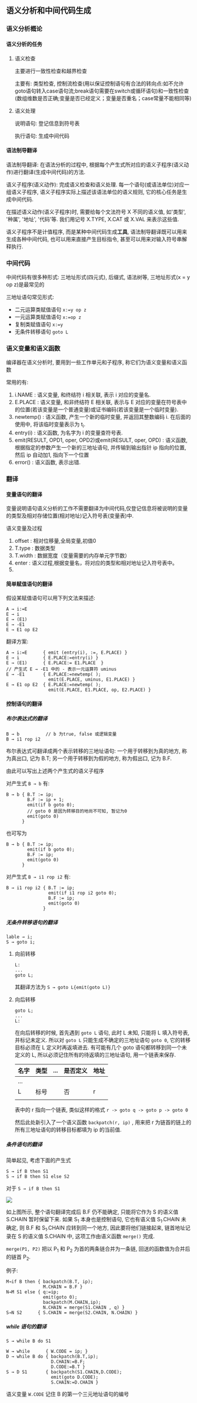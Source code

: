 ## 语义分析和中间代码生成
### 语义分析概论
#### 语义分析的任务
1. 语义检查
   
   主要进行一致性检查和越界检查

   主要有: 类型检查, 控制流检查(用以保证控制语句有合法的转向点:如不允许goto语句转入case语句流;break语句需要在switch或循环语句)和一致性检查(数组维数是否正确;变量是否已经定义；变量是否重名；case常量不能相同等)

2. 语义处理
   
   说明语句: 登记信息到符号表

   执行语句: 生成中间代码

#### 语法制导翻译

语法制导翻译: 在语法分析的过程中, 根据每个产生式所对应的语义子程序(语义动作)进行翻译(生成中间代码)的方法.

语义子程序(语义动作): 完成语义检查和语义处理. 每一个语句(或语法单位)对应一组语义子程序, 语义子程序实际上描述该语法单位的语义规则, 它的核心任务是生成中间代码.

在描述语义动作(语义子程序)时, 需要给每个文法符号 X 不同的语义值, 如'类型', '种属', '地址', '代码'等. 我们用记号 X.TYPE, X.CAT 或 X.VAL 来表示这些值.

语义子程序不是计值程序, 而是某种中间代码生成**工具**, 语法制导翻译既可以用来生成各种中间代码, 也可以用来直接产生目标指令, 甚至可以用来对输入符号串解释执行.
### 中间代码

中间代码有很多种形式: 三地址形式(四元式), 后缀式, 语法树等, 三地址形式(x = y op z)是最常见的

三地址语句常见形式:

- 二元运算类赋值语句 `x:=y op z`
- 一元运算类赋值语句 `x:=op z`
- 复制类赋值语句 `x:=y`
- 无条件转移语句 `goto L`

### 语义变量和语义函数
编译器在语义分析时, 要用到一些工作单元和子程序, 称它们为语义变量和语义函数

常用的有:

1. i.NAME : 语义变量, 和终结符 i 相关联, 表示 i 对应的变量名.
2. E.PLACE : 语义变量, 和非终结符 E 相关联, 表示与 E 对应的变量在符号表中的位置(若该变量是一个普通变量)或证书编码(若该变量是一个临时变量).
3. newtemp() : 语义函数, 产生一个新的临时变量, 并返回其整数编码 i. 在后面的使用中, 将该临时变量表示为 t<sub>i</sub>.
4. entry(i) : 语义函数, 为名字为 i 的变量查符号表.
5. emit(RESULT, OPD1, oper, OPD2)或emit(RESULT, oper, OPD) : 语义函数, 根据指定的参数产生一个新的三地址语句, 并传输到输出指针 ip 指向的位置, 然后 ip 自动加1, 指向下一个位置
6. error() : 语义函数, 表示出错.

### 翻译

#### 变量语句的翻译

变量说明语句语义分析的工作不需要翻译为中间代码,仅登记信息将被说明的变量的类型及相对存储位置(相对地址)记入符号表(变量表)中.

语义变量及过程

1. offset : 相对位移量,全局变量,初值0
2. T.type : 数据类型
3. T.width : 数据宽度（变量需要的内存单元字节数）
4. enter : 语义过程,根据变量名，将对应的类型和相对地址记入符号表中。
5. 
#### 简单赋值语句的翻译
假设某赋值语句可以用下列文法来描述:

```
A → i:=E
E → i
E → (E1)
E → -E1 
E → E1 op E2
```

翻译方案:

```
A → i:=E      { emit (entry(i), :=, E.PLACE) }
E → i         { E.PLACE:=entry(i) }
E → (E1)      { E.PLACE:= E1.PLACE  }
// 产生式 E → -E1 中的 - 表示一元运算符 uminus
E → -E1       { E.PLACE:=newtemp( ); 
                emit(E.PLACE, uminus, E1.PLACE) }
E → E1 op E2  { E.PLACE:=newtemp( );
                emit(E.PLACE, E1.PLACE, op, E2.PLACE) }
```

#### 控制语句的翻译
##### 布尔表达式的翻译

```
B → b          // b 为true, false 或逻辑变量
B → i1 rop i2
```

布尔表达式可翻译成两个表示转移的三地址语句: 一个用于转移到为真的地方, 称为真出口, 记为 B.T; 另一个用于转移到为假的地方, 称为假出口, 记为 B.F.

由此可以写出上述两个产生式的语义子程序

对产生式 `B → b` 有:

```
B → b { B.T := ip;
        B.F := ip + 1;
        emit(if b goto 0);
        // goto 0 是因为转移目的地尚不可知, 暂记为0
        emit(goto 0)
      }
```

也可写为
```
B → b { B.T := ip;
        emit(if b goto 0);
        B.F := ip;
        emit(goto 0)
      }
```

对产生式 `B → i1 rop i2` 有:
```
B → i1 rop i2 { B.T := ip;
                emit(if i1 rop i2 goto 0);
                B.F := ip;
                emit(goto 0)
              }
```

##### 无条件转移语句的翻译

```
lable → i;
S → goto i;
```

1. 向前转移
   
   ```
   L:
   ...
   goto L;
   ```

   其翻译方法为 `S → goto L{emit(goto L)}`

2. 向后转移
   
   ```
   goto L;
   ...
   L:
   ```

   在向后转移的时候, 首先遇到 `goto L` 语句, 此时 L 未知, 只能将 L 填入符号表, 并标记未定义. 所以对 `goto L` 只能生成不确定的三地址语句 `goto 0`, 它的转移目标必须在 L 定义时再返填进去. 有可能有几个 goto 语句都转移到同一个未定义的 L, 所以必须记住所有的待返填的三地址语句, 用一个链表来保存.

   | 名字 | 类型 | ... | 是否定义 | 地址 |
   | ---- | ---- | --- | -------- | ---- |
   | ...  |      |     |          |      |
   | L    | 标号 |     | 否       | r    |
   |      |      |     |          |      |
   
   表中的 r 指向一个链表, 类似这样的格式 `r -> goto q -> goto p -> goto 0` 

   然后此处新引入了一个语义函数 `backpatch(r, ip)` , 用来把 r 为链首的链上的所有三地址语句的转移目标都填为 ip 的当前值.
   
##### 条件语句的翻译

简单起见, 考虑下面的产生式

```
S → if B then S1
S → if B then S1 else S2
```

对于 `S → if B then S1`

![](https://raw.githubusercontent.com/zgw0/blog/master/imgs/by1.png)

如上图所示, 整个语句翻译完成后 B.F 仍不能确定, 只能将它作为 S 的语义值 S.CHAIN 暂时保留下来. 如果 S<sub>1</sub> 本身也是控制语句, 它也有语义值 S<sub>1</sub>.CHAIN 未确定, 则 B.F 和 S<sub>1</sub>.CHAIN 应转到同一个地方, 因此要将他们链接起来, 链首地址记录在 S 的语义值 S.CHAIN 中, 这项工作由语义函数 `merge()` 完成.

`merge(P1, P2)` 把以 P<sub>1</sub> 和 P<sub>2</sub> 为首的两条链合并为一条链, 回送的函数值为合并后的链首 P<sub>2</sub>.

例子:
```
M→if B then { backpatch(B.T, ip);
              M.CHAIN = B.F }
N→M S1 else { q:=ip;   
              emit(goto 0);
              backpatch(M.CHAIN,ip);
              N.CHAIN = merge(S1.CHAIN , q) }
S→N S2      { S.CHAIN = merge(S2.CHAIN, N.CHAIN) }
```

##### while 语句的翻译

`S → while B do S1`

```
W → while      { W.CODE = ip; }
D → while B do { backpatch(B.T,ip);
                 D.CHAIN:=B.F;
                 D.CODE:=B.T }
S → D S1       { backpatch(S1.CHAIN,D.CODE);
                 emit(goto D.CODE);
                 S.CHAIN:=D.CHAIN }
```

语义变量 `W.CODE` 记住 B 的第一个三元地址语句的编号